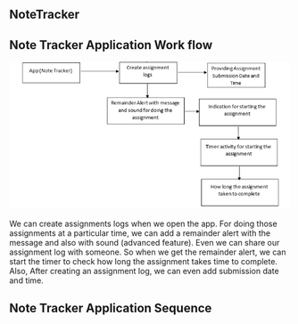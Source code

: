 ## NoteTracker

## Note Tracker Application Work flow

![](https://raw.githubusercontent.com/sudheera96/NoteTracker/master/docs/workflow.png)

We can create assignments logs when we open the app. For doing those assignments at a particular time, we can add a remainder alert with the message and also with sound (advanced feature). Even we can share our assignment log with someone. So when we get the remainder alert, we can start the timer to check how long the assignment takes time to complete. Also, After creating an assignment log, we can even add submission date and time. 

## Note Tracker Application Sequence
